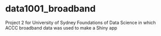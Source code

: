 # data1001_broadband
Project 2 for University of Sydney Foundations of Data Science in which ACCC broadband data was used to make a Shiny app
